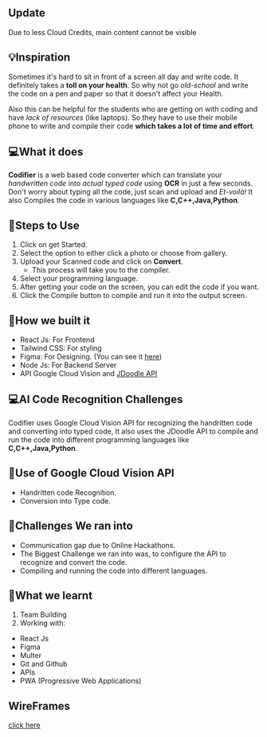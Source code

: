 ## Update
Due to less Cloud Credits, main content cannot be visible

## 💡Inspiration
Sometimes it's hard to sit in front of a screen all day and write code. It definitely takes a **toll on your health**. So why not go *old-school* and write the code on a pen and paper so that it doesn't affect your Health.

Also this can be helpful for the students who are getting on with coding and have *lack of resources* (like laptops). So they have to use their mobile phone to write and compile their code **which takes a lot of time and effort**.


## 💻What it does
**Codifier** is a web based code converter which can translate your *handwritten code* into *actual typed code* using **OCR** in just a few seconds. Don't worry about typing all the code, just scan and upload and *Et-voilà!* It also Compiles the code in various languages like **C,C++,Java,Python**.

## 🔷Steps to Use
1. Click on get Started.
1. Select the option to either click a photo or choose from gallery.
1. Upload your Scanned code and click on **Convert**.
    * This process will take you to the compiler.
1. Select your programming language.
1. After getting your code on the screen, you can edit the code if you want.
1. Click the Compile button to compile and run it into the output screen.


## 🔨How we built it
* React Js: For Frontend
* Tailwind CSS: For styling
* Figma: For Designing. (You can see it [here](https://www.figma.com/proto/geIJeadw8u9XAQ4BrdAMp2/Pictocode?node-id=2%3A2&starting-point-node-id=2%3A2))
* Node Js: For Backend Server
* API Google Cloud Vision and [JDoodle API](https://docs.jdoodle.com/compiler-api/compiler-api)

## 💻AI Code Recognition Challenges
Codifier uses Google Cloud Vision API for recognizing the handritten code and converting into typed code, It also uses the JDoodle API to compile and run the code into different programming languages like **C,C++,Java,Python**.


## 🧠Use of Google Cloud Vision API
* Handritten code Recognition.
* Conversion into Type code.

## 🏅Challenges We ran into
* Communication gap due to Online Hackathons.
* The Biggest Challenge we ran into was, to configure the API to recognize and convert the code.
* Compiling and running the code into different languages.

## 📖What we learnt
1. Team Building
1. Working with:
* React Js
* Figma
* Multer
* Git and Github
* APIs
* PWA (Progressive Web Applications)

## WireFrames 
[click here](https://www.figma.com/proto/geIJeadw8u9XAQ4BrdAMp2/Codifier?node-id=2%3A2&starting-point-node-id=2%3A2)

